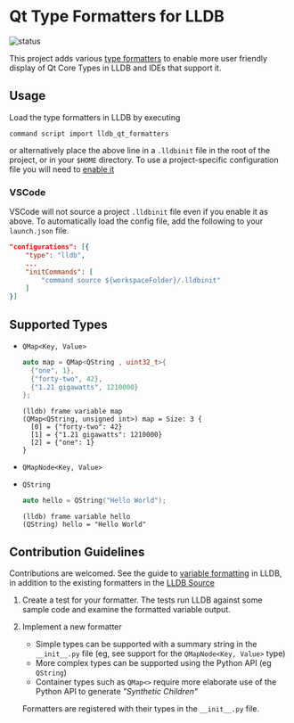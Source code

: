 Qt Type Formatters for LLDB
===========================

![status](https://github.com/planetmarshall/lldb-qt-formatters/actions/workflows/test.yml/badge.svg)

This project adds various [type formatters](https://lldb.llvm.org/use/variable.html#type-format)
to enable more user friendly display of Qt Core Types in LLDB and IDEs that
support it.

Usage
-----

Load the type formatters in LLDB by executing

```.console
command script import lldb_qt_formatters
```

or alternatively place the above line in a `.lldbinit` file in the root of the project, or in your `$HOME` directory.
To use a project-specific configuration file 
you will need to [enable it](https://lldb.llvm.org/man/lldb.html#configuration-files)

### VSCode

VSCode will not source a project `.lldbinit` file even if you enable it as above. To automatically load the
config file, add the following to your `launch.json` file.

```.json
"configurations": [{
    "type": "lldb",
    ...
    "initCommands": [
        "command source ${workspaceFolder}/.lldbinit"
    ]
}]

```

Supported Types
---------------

* `QMap<Key, Value>`
  ```.cpp
  auto map = QMap<QString , uint32_t>{
    {"one", 1},
    {"forty-two", 42},
    {"1.21 gigawatts", 1210000}
  };
  ```
  ```
  (lldb) frame variable map
  (QMap<QString, unsigned int>) map = Size: 3 {
    [0] = {"forty-two": 42}
    [1] = {"1.21 gigawatts": 1210000}
    [2] = {"one": 1}
  }
  ```
  
* `QMapNode<Key, Value>`
* `QString`
  ```.cpp
  auto hello = QString("Hello World");
  ```
  ```
  (lldb) frame variable hello
  (QString) hello = "Hello World"
  ```


Contribution Guidelines
-----------------------

Contributions are welcomed.
See the guide to [variable formatting](https://lldb.llvm.org/use/variable.html) in LLDB, in addition to the
existing formatters in the [LLDB Source](https://github.com/llvm/llvm-project/tree/main/lldb/examples)

1. Create a test for your formatter. The tests run LLDB against some sample code and examine the formatted
   variable output.
2. Implement a new formatter
   * Simple types can be supported with a summary string in the `__init__.py` file
     (eg, see support for the `QMapNode<Key, Value>` type)
   * More complex types can be supported using the Python API (eg `QString`)
   * Container types such as `QMap<>` require more elaborate use of the Python API to generate *"Synthetic Children"*

   Formatters are registered with their types in the `__init__.py` file.
